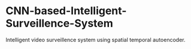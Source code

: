 # CNN-based-Intelligent-Surveillence-System
Intelligent video surveillence system using spatial temporal autoencoder.

